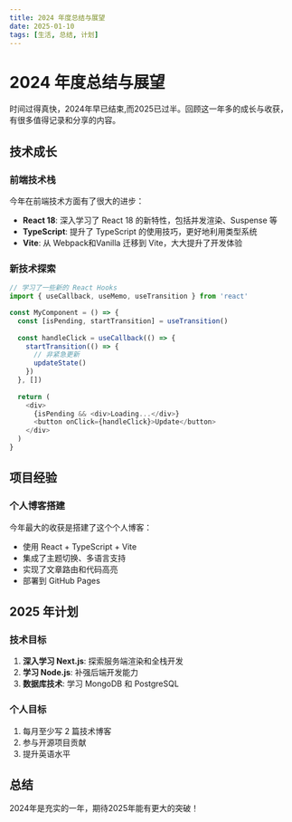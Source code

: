 ```yaml
---
title: 2024 年度总结与展望
date: 2025-01-10
tags: [生活, 总结, 计划]
---
```


# 2024 年度总结与展望

时间过得真快，2024年早已结束,而2025已过半。回顾这一年多的成长与收获，有很多值得记录和分享的内容。

## 技术成长

### 前端技术栈

今年在前端技术方面有了很大的进步：

- **React 18**: 深入学习了 React 18 的新特性，包括并发渲染、Suspense 等
- **TypeScript**: 提升了 TypeScript 的使用技巧，更好地利用类型系统
- **Vite**: 从 Webpack和Vanilla 迁移到 Vite，大大提升了开发体验

### 新技术探索

```typescript
// 学习了一些新的 React Hooks
import { useCallback, useMemo, useTransition } from 'react'

const MyComponent = () => {
  const [isPending, startTransition] = useTransition()
  
  const handleClick = useCallback(() => {
    startTransition(() => {
      // 非紧急更新
      updateState()
    })
  }, [])
  
  return (
    <div>
      {isPending && <div>Loading...</div>}
      <button onClick={handleClick}>Update</button>
    </div>
  )
}
```

## 项目经验

### 个人博客搭建

今年最大的收获是搭建了这个个人博客：

- 使用 React + TypeScript + Vite
- 集成了主题切换、多语言支持
- 实现了文章路由和代码高亮
- 部署到 GitHub Pages

## 2025 年计划

### 技术目标

1. **深入学习 Next.js**: 探索服务端渲染和全栈开发
2. **学习 Node.js**: 补强后端开发能力
3. **数据库技术**: 学习 MongoDB 和 PostgreSQL

### 个人目标

1. 每月至少写 2 篇技术博客
2. 参与开源项目贡献
3. 提升英语水平

## 总结

2024年是充实的一年，期待2025年能有更大的突破！
